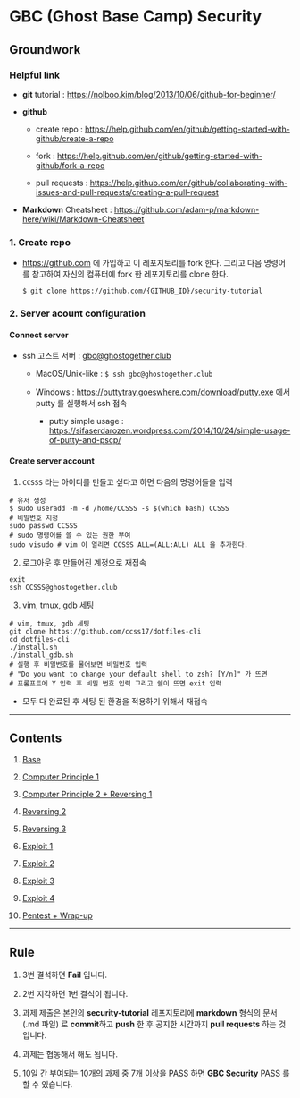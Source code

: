 # GBC (Ghost Base Camp) Security 

## Groundwork

### Helpful link

- **git** tutorial : https://nolboo.kim/blog/2013/10/06/github-for-beginner/

- **github** 

  - create repo : https://help.github.com/en/github/getting-started-with-github/create-a-repo

  - fork : https://help.github.com/en/github/getting-started-with-github/fork-a-repo

  - pull requests : https://help.github.com/en/github/collaborating-with-issues-and-pull-requests/creating-a-pull-request

- **Markdown** Cheatsheet : https://github.com/adam-p/markdown-here/wiki/Markdown-Cheatsheet

### 1. Create repo

- https://github.com 에 가입하고 이 레포지토리를 fork 한다. 그리고 다음 명령어를 참고하여 자신의 컴퓨터에 fork 한 레포지토리를 clone 한다. 

    ```shell
    $ git clone https://github.com/{GITHUB_ID}/security-tutorial
    ```

### 2. Server acount configuration 

#### Connect server

- ssh 고스트 서버 : gbc@ghostogether.club

  - MacOS/Unix-like : `$ ssh gbc@ghostogether.club`
  
  - Windows : https://puttytray.goeswhere.com/download/putty.exe 에서 putty 를 실행해서 ssh 접속

    - putty simple usage : https://sifaserdarozen.wordpress.com/2014/10/24/simple-usage-of-putty-and-pscp/

#### Create server account

1. `CCSSS` 라는 아이디를 만들고 싶다고 하면 다음의 명령어들을 입력

  ```shell
  # 유저 생성 
  $ sudo useradd -m -d /home/CCSSS -s $(which bash) CCSSS
  # 비밀번호 지정 
  sudo passwd CCSSS 
  # sudo 명령어를 쓸 수 있는 권한 부여 
  sudo visudo # vim 이 열리면 CCSSS ALL=(ALL:ALL) ALL 을 추가한다. 
  ```

2. 로그아웃 후 만들어진 계정으로 재접속

  ```shell
  exit
  ssh CCSSS@ghostogether.club
  ```

3. vim, tmux, gdb 세팅

  ```shell
  # vim, tmux, gdb 세팅
  git clone https://github.com/ccss17/dotfiles-cli
  cd dotfiles-cli
  ./install.sh 
  ./install_gdb.sh
  # 실행 후 비밀번호를 물어보면 비밀번호 입력 
  # "Do you want to change your default shell to zsh? [Y/n]" 가 뜨면
  # 프롬프트에 Y 입력 후 비밀 번호 입력 그리고 쉘이 뜨면 exit 입력 
  ```

  - 모두 다 완료된 후 세팅 된 환경을 적용하기 위해서 재접속

---

## Contents

1. [Base](1-Base/Base.md)

2. [Computer Principle 1](2-Computer1/Principle1.md)

3. [Computer Principle 2 + Reversing 1](3-Computer2+Reversing1/Principle2+Reversing1.md)

4. [Reversing 2](4-Reversing2/Reversing2.md)

5. [Reversing 3](5-Reversing3/Reversing3.md)

6. [Exploit 1](6-Exploit1/Exploit1.md)

7. [Exploit 2](7-Exploit2/Exploit2.md)

8. [Exploit 3](8-Exploit3/Exploit3.md)

9. [Exploit 4](9-Exploit4/Exploit4.md)

10. [Pentest + Wrap-up](10-Pentesting/Pentesting.md)

---

## Rule

1. 3번 결석하면 **Fail** 입니다. 

2. 2번 지각하면 1번 결석이 됩니다. 

3. 과제 제출은 본인의 **security-tutorial** 레포지토리에 **markdown** 형식의 문서(.md 파일) 로 **commit**하고 **push** 한 후 공지한 시간까지 **pull requests** 하는 것 입니다. 

4. 과제는 협동해서 해도 됩니다.

5. 10일 간 부여되는 10개의 과제 중 7개 이상을 PASS 하면 **GBC Security** PASS 를 할 수 있습니다.
